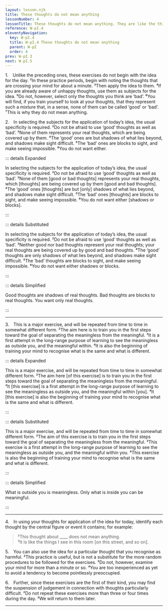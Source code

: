 ```yaml
---
layout: lesson.njk
title: These thoughts do not mean anything
lessonNumber: 4
lessonTitle: These thoughts do not mean anything. They are like the things I see in this room [on this street, from this window, in this place].
reference: W-pI.4
eleventyNavigation:
  key: W-pI.4
  title: W-pI.4 These thoughts do not mean anything
  parent: W-pI
  order: 4
prev: W-pI.3
next: W-pI.5
---
```


1.&emsp;Unlike the preceding ones, these exercises do not begin with the idea for the day. 
²In these practice periods, begin with noting the thoughts that are crossing your mind for about a minute. 
³Then apply the idea to them. 
⁴If you are already aware of unhappy thoughts, use them as subjects for the idea. 
⁵Do not, however, select only the thoughts you think are ‘bad’. 
⁶You will find, if you train yourself to look at your thoughts, that they represent such a mixture that, in a sense, none of them can be called ‘good’ or ‘bad’. 
⁷This is why they do not mean anything.

2.&emsp;In selecting the subjects for the application of today’s idea, the usual specificity is required. 
²Do not be afraid to use ‘good’ thoughts as well as ‘bad’. 
³None of them represents your real thoughts, which are being covered up by them. 
⁴The ‘good’ ones are but shadows of what lies beyond, and shadows make sight difficult. 
⁵The ‘bad’ ones are blocks to sight, and make seeing impossible. 
⁶You do not want either.

::: details Expanded

In selecting the subjects for the application of today’s idea, the usual specificity is required. 
²Do not be afraid to use ‘good’ thoughts as well as ‘bad’. 
³None of them [good or bad thoughts] represents your real thoughts, which [thoughts] are being covered up by them [good and bad thoughts]. 
⁴The ‘good’ ones [thoughts] are but [only] shadows of what lies beyond, and shadows make sight difficult. 
⁵The ‘bad’ ones [thoughts] are blocks to sight, and make seeing impossible. 
⁶You do not want either [shadows or blocks].

:::

::: details Substituted

In selecting the subjects for the application of today’s idea, the usual specificity is required. 
²Do not be afraid to use ‘good’ thoughts as well as ‘bad’. 
³Neither good nor bad thoughts represent your real thoughts; your real thoughts are being covered up by good and bad thoughts. 
⁴The ‘good’ thoughts are only shadows of what lies beyond, and shadows make sight difficult. 
⁵The ‘bad’ thoughts are blocks to sight, and make seeing impossible. 
⁶You do not want either shadows or blocks.

:::

::: details Simplified

Good thoughts are shadows of real thoughts. 
Bad thoughts are blocks to real thoughts. 
You want only real thoughts.

:::

---

3.&emsp;This is a major exercise, and will be repeated from time to time in somewhat different form. 
²The aim here is to train you in the first steps toward the goal of separating the meaningless from the meaningful. 
³It is a first attempt in the long-range purpose of learning to see the meaningless as outside you, and the meaningful within. 
⁴It is also the beginning of training your mind to recognise what is the same and what is different.

::: details Expanded

This is a major exercise, and will be repeated from time to time in somewhat different form. 
²The aim here [of this exercise] is to train you in the first steps toward the goal of separating the meaningless from the meaningful. 
³It [this exercise] is a first attempt in the long-range purpose of learning to see the meaningless as outside you, and the meaningful within [you]. 
⁴It [this exercise] is also the beginning of training your mind to recognise what is the same and what is different.

:::

::: details Substituted

This is a major exercise, and will be repeated from time to time in somewhat different form. 
²The aim of this exercise is to train you in the first steps toward the goal of separating the meaningless from the meaningful. 
³This exercise is a first attempt in the long-range purpose of learning to see the meaningless as outside you, and the meaningful within you. 
⁴This exercise is also the beginning of training your mind to recognise what is the same and what is different.

:::

::: details Simplified

What is outside you is meaningless. 
Only what is inside you can be meaningful.

:::

---

4.&emsp;In using your thoughts for application of the idea for today, identify each thought by the central figure or event it contains; for example:

>²This thought about ____ does not mean anything.  
³It is like the things I see in this room [on this street, and so on].


5.&emsp;You can also use the idea for a particular thought that you recognise as harmful. 
²This practice is useful, but is not a substitute for the more random procedures to be followed for the exercises. 
³Do not, however, examine your mind for more than a minute or so. 
⁴You are too inexperienced as yet to avoid a tendency to become pointlessly preoccupied.

6.&emsp;Further, since these exercises are the first of their kind, you may find the suspension of judgement in connection with thoughts particularly difficult. 
²Do not repeat these exercises more than three or four times during the day. 
³We will return to them later.

---
